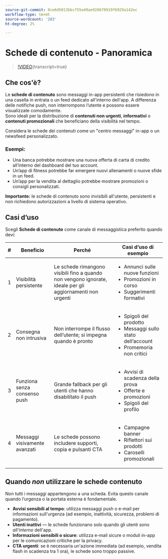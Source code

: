 ```yaml
---
source-git-commit: 0ce6d5013bbcf55e49ae920670919f6929a142ec
workflow-type: tm+mt
source-wordcount: '283'
ht-degree: 2%

---
```

# Schede di contenuto - Panoramica

>[!VIDEO](https://video.tv.adobe.com/v/3458224/?learn=on&enablevpops){transcript=true}

## Che cos&#39;è?

Le **schede di contenuto** sono messaggi in-app persistenti che risiedono in una casella in entrata o un feed dedicato all&#39;interno dell&#39;app. A differenza delle notifiche push, non interrompono l’utente e possono essere visualizzate comodamente.\
Sono ideali per la distribuzione di **contenuti non urgenti**, **informativi** o **contenuti promozionali** che beneficiano della visibilità nel tempo.

Considera le schede dei contenuti come un &quot;centro messaggi&quot; in-app o un newsfeed personalizzato.

### Esempi:

- Una banca potrebbe mostrare una nuova offerta di carta di credito all’interno del dashboard del tuo account.
- Un’app di fitness potrebbe far emergere nuovi allenamenti o nuove sfide in un feed.
- Un’app per la vendita al dettaglio potrebbe mostrare promozioni o consigli personalizzati.

**Importante:** le schede di contenuto sono invisibili all&#39;utente, persistenti e non richiedono autorizzazioni a livello di sistema operativo.

## Casi d’uso

Scegli **Schede di contenuto** come canale di messaggistica preferito quando devi:

| # | Beneficio | Perché | Casi d’uso di esempio |
|---|---------|-----|-------------------|
| 1 | Visibilità persistente | Le schede rimangono visibili fino a quando non vengono ignorate, ideale per gli aggiornamenti non urgenti | <ul><li>Annunci sulle nuove funzioni</li><li>Promozioni in corso</li><li>Suggerimenti formativi</li></ul> |
| 2 | Consegna non intrusiva | Non interrompe il flusso dell’utente; si impegna quando è pronto | <ul><li>Spigoli del prodotto</li><li>Messaggi sullo stato dell’account</li><li>Promemoria non critici</li></ul> |
| 3 | Funziona senza consenso push | Grande fallback per gli utenti che hanno disabilitato il push | <ul><li>Avvisi di scadenza della prova</li><li>Offerte e promozioni</li><li>Spigoli del profilo</li></ul> |
| 4 | Messaggi visivamente avanzati | Le schede possono includere supporti, copia e pulsanti CTA | <ul><li>Campagne banner</li><li>Riflettori sui prodotti</li><li>Caroselli promozionali</li></ul> |

## Quando *non* utilizzare le schede contenuto

Non tutti i messaggi appartengono a una scheda. Evita questo canale quando l’urgenza o la portata esterna è fondamentale.

- **Avvisi sensibili al tempo**: utilizza messaggi push o e-mail per informazioni sull&#39;urgenza (ad esempio, inattività, sicurezza, problemi di pagamento).
- **Utenti inattivi** — le schede funzionano solo quando gli utenti sono *all&#39;interno* dell&#39;app.
- **Informazioni sensibili o sicure**: utilizza e-mail sicure o moduli in-app per le comunicazioni critiche per la privacy.
- **CTA urgenti**: se è necessaria un&#39;azione immediata (ad esempio, vendita flash in scadenza tra 1 ora), le schede sono troppo passive.

